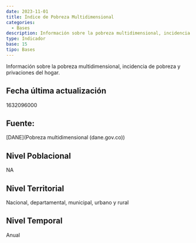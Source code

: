 ```yaml
---
date: 2023-11-01
title: Índice de Pobreza Multidimensional
categories:
  - Bases
description: Información sobre la pobreza multidimensional, incidencia de pobreza y privaciones del hogar.
type: Indicador
base: 15
tipo: Bases
--- 
```


Información sobre la pobreza multidimensional, incidencia de pobreza y privaciones del hogar.

## Fecha última actualización
1632096000

## Fuente:
[DANE](Pobreza multidimensional (dane.gov.co))

## Nivel Poblacional
 NA

## Nivel Territorial
Nacional, departamental, municipal, urbano y rural

## Nivel Temporal
Anual